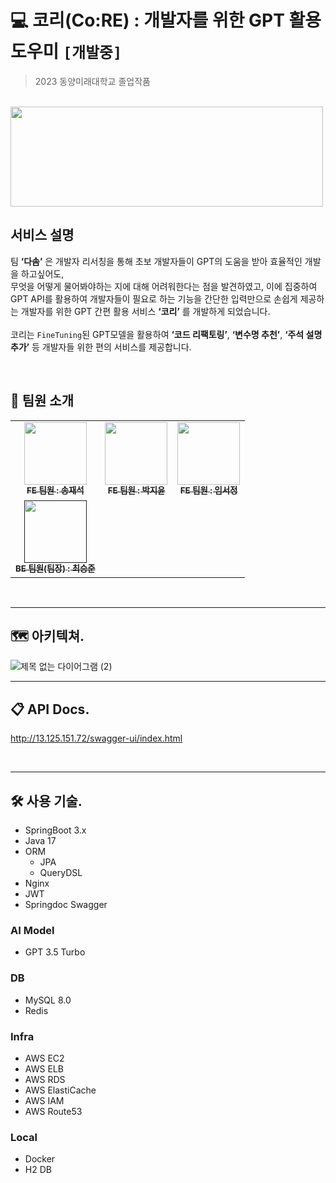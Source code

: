 # 💻 코리(Co:RE) : 개발자를 위한 GPT 활용 도우미 `[개발중]`
> 2023 동양미래대학교 졸업작품
<br>

<img src="https://github.com/Team-Dasom/co-re-server/assets/84304802/e52d7cfe-05fa-4000-8028-10645bf95223" width="500" height="160"/>

## 서비스 설명
팀 **‘다솜’** 은 개발자 리서칭을 통해 초보 개발자들이 GPT의 도움을 받아 효율적인 개발을 하고싶어도, <br>
무엇을 어떻게 물어봐야하는 지에 대해 어려워한다는 점을 발견하였고, 이에 집중하여 <br>
GPT API를 활용하여 개발자들이 필요로 하는 기능을 간단한 입력만으로 손쉽게 제공하는 개발자를 위한 GPT 간편 활용 서비스 **‘코리’** 를 개발하게 되었습니다. <br>
<br>
코리는 `FineTuning`된 GPT모델을 활용하여 **‘코드 리팩토링’**, **‘변수명 추천’**, **‘주석 설명 추가’** 등 개발자들 위한 편의 서비스를 제공합니다.

<br>

## 👥 팀원 소개
<table>
  <tbody>
    <tr>
      <td align="center"><a href="https://github.com/Largopie"><img src="https://avatars.githubusercontent.com/u/106071687?v=4" width="100px;" alt=""/><br /><sub><b>FE 팀원 : 송재석</b></sub></a><br /></td>
      <td align="center"><a href="https://github.com/hijiyun"><img src="https://avatars.githubusercontent.com/u/114905530?v=4" width="100px;" alt=""/><br /><sub><b>FE 팀원 : 박지윤</b></sub></a><br /></td>
      <td align="center"><a href="https://github.com/imzzok"><img src="https://avatars.githubusercontent.com/u/118805355?v=4" width="100px;" alt=""/><br /><sub><b>FE 팀원 : 임서정</b></sub></a><br /></td>
     <tr/>
      <td align="center"><a href=""><img src="https://avatars.githubusercontent.com/u/84304802?v=4" width="100px;" alt=""/><br /><sub><b>BE 팀원(팀장) : 최승준</b></sub></a><br /></td>
    </tr>
  </tbody>
</table>

<br>

---

## 🗺️ 아키텍쳐.

![제목 없는 다이어그램 (2)](https://github.com/Team-Dasom/co-re-server/assets/84304802/b248ecda-b3f7-4690-9345-0b309ce8300b)

---

## 📋 API Docs.
http://13.125.151.72/swagger-ui/index.html

<br>

---

## 🛠️ 사용 기술.
- SpringBoot 3.x
- Java 17
- ORM
  - JPA
  - QueryDSL
- Nginx
- JWT
- Springdoc Swagger

### AI Model
- GPT 3.5 Turbo
  
### DB
- MySQL 8.0
- Redis

### Infra
- AWS EC2
- AWS ELB
- AWS RDS
- AWS ElastiCache
- AWS IAM
- AWS Route53

### Local
- Docker
- H2 DB
